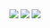 <img src="https://api.githubtrends.io/user/svg/NRowley/langs?time_range=one_year&theme=dark"/>
<img src="https://github-readme-stats.vercel.app/api/top-langs/?username=Nrowley&theme=tokyonight&langs_count=10&layout=donut"/>
<img src="https://github-readme-stats.vercel.app/api?username=nrowley&theme=dark"/>



<!--[![GitHub Trends SVG](https://api.githubtrends.io/user/svg/NRowley/langs?time_range=one_year&theme=dark)](https://githubtrends.io)
<img src="https://github-readme-stats.vercel.app/api/top-langs/?username=Nrowley&theme=tokyonight&langs_count=10&layout=donut"/>
-->

<!--
**NRowley/NRowley** is a ✨ _special_ ✨ repository because its `README.md` (this file) appears on your GitHub profile.

Here are some ideas to get you started:

- 🔭 I’m currently working on ...
- 🌱 I’m currently learning ...
- 👯 I’m looking to collaborate on ...
- 🤔 I’m looking for help with ...
- 💬 Ask me about ...
- 📫 How to reach me: ...
- 😄 Pronouns: ...
- ⚡ Fun fact: ...
-->
